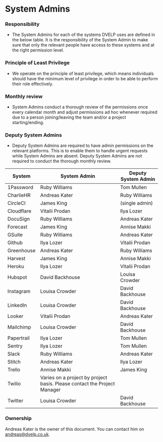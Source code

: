 # System Admins

### Responsibility
* The System Admins for each of the systems DVELP uses are defined in the below
table. It is the responsibility of the System Admin to make sure that only the relevant
people have access to these systems and at the right permission level.

### Principle of Least Privilege
* We operate on the principle of least privilege, which means individuals should have
the minimum level of privilege in order to be able to perform their role
effectively.

### Monthly review
* System Admins conduct a thorough review of the permissions once every calendar
month and adjust permissions ad hoc whenever required due to a person
joining/leaving the team and/or a project starting/ending.

### Deputy System Admins
* Deputy System Admins are required to have admin permissions on the relevant
platforms. This is to enable them to handle urgent requests while System Admins
are absent. Deputy System Admins are not required to conduct the thorough
monthly review.

| System     | System Admin                                                             | Deputy System Admin |
| ---------- | ------------------------------------------------------------------------ | ------------------- |
| 1Password  | Ruby Williams                                                            | Tom Mullen          |
| CharlieHR  | Andreas Kater                                                            | Ruby Williams       |
| CircleCI   | James King                                                               | (single admin)      |
| Cloudflare | Vitalii Prodan                                                           | Ilya Lozer          |
| DocuSign   | Ruby Williams                                                            | Andreas Kater       |
| Forecast   | James King                                                               | Annise Makki        |
| GSuite     | Ruby Williams                                                            | Andreas Kater       |
| Github     | Ilya Lozer                                                               | Vitalii Prodan      |
| Greenhouse | Andreas Kater                                                            | Ruby Williams       |
| Harvest    | James King                                                               | Annise Makki        |
| Heroku     | Ilya Lozer                                                               | Vitalii Prodan      |
| Hubspot    | David Backhouse                                                          | Louisa Crowder      |
| Instagram  | Louisa Crowder                                                           | David Backhouse     |
| LinkedIn   | Louisa Crowder                                                           | David Backhouse     |
| Looker     | Vitalii Prodan                                                           | Andreas Kater       |
| Mailchimp  | Louisa Crowder                                                           | David Backhouse     |
| Papertrail | Ilya Lozer                                                               | Tom Mullen          |
| Sentry     | Ilya Lozer                                                               | Tom Mullen          |
| Slack      | Ruby Williams                                                            | Andreas Kater       |
| Stitch     | Andreas Kater                                                            | Ilya Lozer          |
| Trello     | Annise Makki                                                             | James King          |
| Twilio     | Varies on a project by project basis. Please contact the Project Manager |                     |
| Twitter    | Louisa Crowder                                                           | David Backhouse     |

### Ownership

Andreas Kater is the owner of this document. You can contact him on
<andreas@dvelp.co.uk>.
